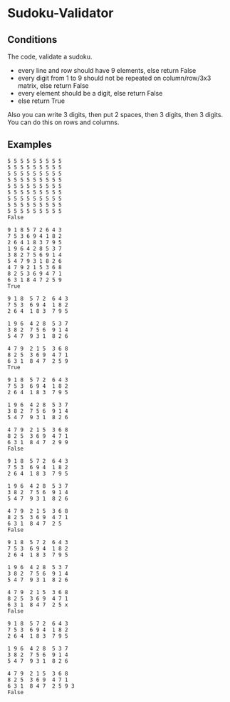 # Sudoku-Validator

## Conditions
The code, validate a sudoku.
- every line and row should have 9 elements, else return False
- every digit from 1 to 9 should not be repeated on column/row/3x3 matrix, else return False
- every element should be a digit, else return False
- else return True

Also you can write 3 digits, then put 2 spaces, then 3 digits, then 3 digits. You can do this on rows and columns. 

## Examples

```
5 5 5 5 5 5 5 5 5
5 5 5 5 5 5 5 5 5
5 5 5 5 5 5 5 5 5
5 5 5 5 5 5 5 5 5
5 5 5 5 5 5 5 5 5
5 5 5 5 5 5 5 5 5
5 5 5 5 5 5 5 5 5
5 5 5 5 5 5 5 5 5
5 5 5 5 5 5 5 5 5
False
```
```
9 1 8 5 7 2 6 4 3
7 5 3 6 9 4 1 8 2
2 6 4 1 8 3 7 9 5
1 9 6 4 2 8 5 3 7
3 8 2 7 5 6 9 1 4
5 4 7 9 3 1 8 2 6
4 7 9 2 1 5 3 6 8
8 2 5 3 6 9 4 7 1
6 3 1 8 4 7 2 5 9
True
```
```
9 1 8  5 7 2  6 4 3
7 5 3  6 9 4  1 8 2
2 6 4  1 8 3  7 9 5

1 9 6  4 2 8  5 3 7
3 8 2  7 5 6  9 1 4
5 4 7  9 3 1  8 2 6

4 7 9  2 1 5  3 6 8
8 2 5  3 6 9  4 7 1
6 3 1  8 4 7  2 5 9
True
```
```
9 1 8  5 7 2  6 4 3
7 5 3  6 9 4  1 8 2
2 6 4  1 8 3  7 9 5

1 9 6  4 2 8  5 3 7
3 8 2  7 5 6  9 1 4
5 4 7  9 3 1  8 2 6

4 7 9  2 1 5  3 6 8
8 2 5  3 6 9  4 7 1
6 3 1  8 4 7  2 9 9
False
```
```
9 1 8  5 7 2  6 4 3
7 5 3  6 9 4  1 8 2
2 6 4  1 8 3  7 9 5

1 9 6  4 2 8  5 3 7
3 8 2  7 5 6  9 1 4
5 4 7  9 3 1  8 2 6

4 7 9  2 1 5  3 6 8
8 2 5  3 6 9  4 7 1
6 3 1  8 4 7  2 5 
False
```
```
9 1 8  5 7 2  6 4 3
7 5 3  6 9 4  1 8 2
2 6 4  1 8 3  7 9 5

1 9 6  4 2 8  5 3 7
3 8 2  7 5 6  9 1 4
5 4 7  9 3 1  8 2 6

4 7 9  2 1 5  3 6 8
8 2 5  3 6 9  4 7 1
6 3 1  8 4 7  2 5 x
False
```
```
9 1 8  5 7 2  6 4 3
7 5 3  6 9 4  1 8 2
2 6 4  1 8 3  7 9 5

1 9 6  4 2 8  5 3 7
3 8 2  7 5 6  9 1 4
5 4 7  9 3 1  8 2 6

4 7 9  2 1 5  3 6 8
8 2 5  3 6 9  4 7 1
6 3 1  8 4 7  2 5 9 3
False
```


